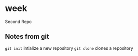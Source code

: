 # week
Second Repo


## Notes from git
`git init` intialize a new repository
`git clone` clones a repository
